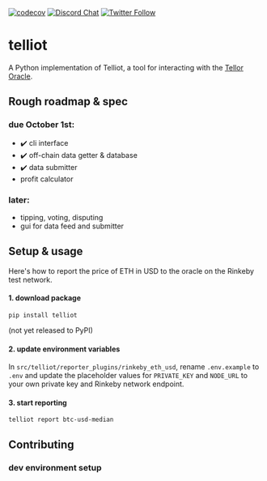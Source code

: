 [![codecov](https://codecov.io/gh/tellor-io/pytelliot/branch/main/graph/badge.svg?token=S1199HQ2EK)](https://codecov.io/gh/tellor-io/pytelliot)
[![Discord Chat](https://img.shields.io/discord/461602746336935936)](https://discord.com/invite/n7drGjh)
[![Twitter Follow](https://img.shields.io/twitter/follow/wearetellor?style=social)](https://twitter.com/WeAreTellor)

# telliot
A Python implementation of Telliot, a tool for interacting with the [Tellor Oracle](https://www.tellor.io/static/media/tellorX-whitepaper.f6527d55.pdf).

## Rough roadmap & spec
### due October 1st:
- ✔️ cli interface
- ✔️ off-chain data getter & database
- ✔️ data submitter
- profit calculator
### later:
- tipping, voting, disputing
- gui for data feed and submitter

## Setup & usage
Here's how to report the price of ETH in USD to the oracle on the Rinkeby test network.
#### 1. download package
```
pip install telliot
```
(not yet released to PyPI)
#### 2. update environment variables
In `src/telliot/reporter_plugins/rinkeby_eth_usd`, rename `.env.example` to `.env` and update the placeholder values for `PRIVATE_KEY` and `NODE_URL` to your own private key and Rinkeby network endpoint.
#### 3. start reporting
```
telliot report btc-usd-median
```

## Contributing
### dev environment setup
